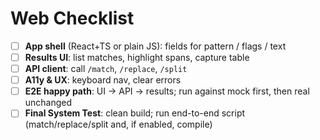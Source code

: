 # Web Checklist

* [ ] **App shell** (React+TS or plain JS): fields for pattern / flags / text
* [ ] **Results UI**: list matches, highlight spans, capture table
* [ ] **API client**: call `/match`, `/replace`, `/split`
* [ ] **A11y & UX**: keyboard nav, clear errors
* [ ] **E2E happy path**: UI → API → results; run against mock first, then real unchanged
* [ ] **Final System Test**: clean build; run end-to-end script (match/replace/split and, if enabled, compile)
